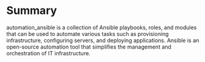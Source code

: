 # Summary

automation_ansible is a collection of Ansible playbooks, roles, and modules that can be used to automate various tasks such as provisioning infrastructure, configuring servers, and deploying applications. Ansible is an open-source automation tool that simplifies the management and orchestration of IT infrastructure.
